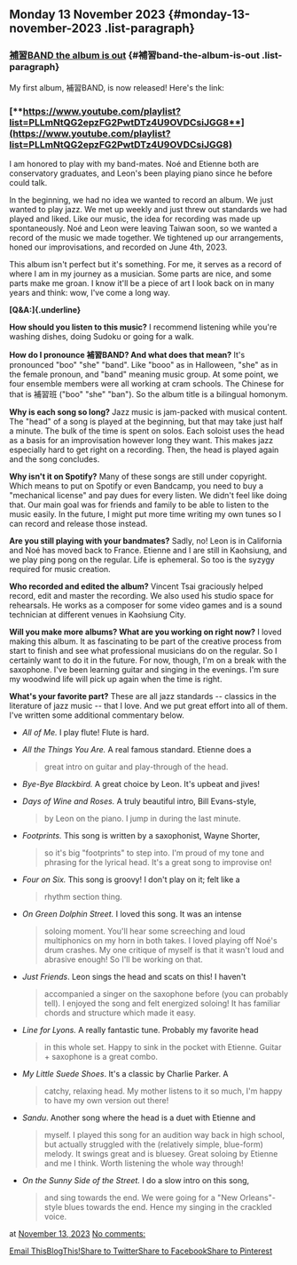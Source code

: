## Monday 13 November 2023 {#monday-13-november-2023 .list-paragraph}

### [補習BAND the album is out](https://www.rohanprasad.org/2023/11/band-album-is-out.html)  {#補習band-the-album-is-out .list-paragraph}

My first album, 補習BAND, is now released! Here\'s the link:

### [**https://www.youtube.com/playlist?list=PLLmNtQG2epzFG2PwtDTz4U9OVDCsiJGG8**](https://www.youtube.com/playlist?list=PLLmNtQG2epzFG2PwtDTz4U9OVDCsiJGG8)

I am honored to play with my band-mates. Noé and Etienne both are
conservatory graduates, and Leon\'s been playing piano since he before
could talk.

In the beginning, we had no idea we wanted to record an album. We just
wanted to play jazz. We met up weekly and just threw out standards we
had played and liked. Like our music, the idea for recording was made up
spontaneously. Noé and Leon were leaving Taiwan soon, so we wanted a
record of the music we made together. We tightened up our arrangements,
honed our improvisations, and recorded on June 4th, 2023.

This album isn\'t perfect but it\'s something. For me, it serves as a
record of where I am in my journey as a musician. Some parts are nice,
and some parts make me groan. I know it\'ll be a piece of art I look
back on in many years and think: wow, I\'ve come a long way.

**[Q&A:]{.underline}**

**How should you listen to this music?** I recommend listening while
you\'re washing dishes, doing Sudoku or going for a walk.

**How do I pronounce 補習BAND? And what does that mean?** It\'s
pronounced \"boo\" \"she\" \"band\". Like \"booo\" as in Halloween,
\"she\" as in the female pronoun, and \"band\" meaning music group. At
some point, we four ensemble members were all working at cram schools.
The Chinese for that is 補習班 (\"boo\" \"she\" \"ban\"). So the album
title is a bilingual homonym.

**Why is each song so long?** Jazz music is jam-packed with musical
content. The \"head\" of a song is played at the beginning, but that may
take just half a minute. The bulk of the time is spent on solos. Each
soloist uses the head as a basis for an improvisation however long they
want. This makes jazz especially hard to get right on a recording. Then,
the head is played again and the song concludes.

**Why isn\'t it on Spotify?** Many of these songs are still under
copyright. Which means to put on Spotify or even Bandcamp, you need to
buy a \"mechanical license\" and pay dues for every listen. We didn\'t
feel like doing that. Our main goal was for friends and family to be
able to listen to the music easily. In the future, I might put more time
writing my own tunes so I can record and release those instead.

**Are you still playing with your bandmates?** Sadly, no! Leon is in
California and Noé has moved back to France. Etienne and I are still in
Kaohsiung, and we play ping pong on the regular. Life is ephemeral. So
too is the syzygy required for music creation.

**Who recorded and edited the album?** Vincent Tsai graciously helped
record, edit and master the recording. We also used his studio space for
rehearsals. He works as a composer for some video games and is a sound
technician at different venues in Kaohsiung City.

**Will you make more albums? What are you working on right now?** I
loved making this album. It as fascinating to be part of the creative
process from start to finish and see what professional musicians do on
the regular. So I certainly want to do it in the future. For now,
though, I\'m on a break with the saxophone. I\'ve been learning guitar
and singing in the evenings. I\'m sure my woodwind life will pick up
again when the time is right.

**What\'s your favorite part?** These are all jazz standards \--
classics in the literature of jazz music \-- that I love. And we put
great effort into all of them. I\'ve written some additional commentary
below.

-   *All of Me.* I play flute! Flute is hard.

-   *All the Things You Are.* A real famous standard. Etienne does a
    > great intro on guitar and play-through of the head.

-   *Bye-Bye Blackbird.* A great choice by Leon. It\'s upbeat and jives!

-   *Days of Wine and Roses.* A truly beautiful intro, Bill Evans-style,
    > by Leon on the piano. I jump in during the last minute.

-   *Footprints.* This song is written by a saxophonist, Wayne Shorter,
    > so it\'s big \"footprints\" to step into. I\'m proud of my tone
    > and phrasing for the lyrical head. It\'s a great song to improvise
    > on!

-   *Four on Six.* This song is groovy! I don\'t play on it; felt like a
    > rhythm section thing.

-   *On Green Dolphin Street.* I loved this song. It was an intense
    > soloing moment. You\'ll hear some screeching and loud multiphonics
    > on my horn in both takes. I loved playing off Noé\'s drum crashes.
    > My one critique of myself is that it wasn\'t loud and abrasive
    > enough! So I\'ll be working on that.

-   *Just Friends*. Leon sings the head and scats on this! I haven\'t
    > accompanied a singer on the saxophone before (you can probably
    > tell). I enjoyed the song and felt energized soloing! It has
    > familiar chords and structure which made it easy.

-   *Line for Lyons.* A really fantastic tune. Probably my favorite head
    > in this whole set. Happy to sink in the pocket with Etienne.
    > Guitar + saxophone is a great combo.

-   *My Little Suede Shoes*. It\'s a classic by Charlie Parker. A
    > catchy, relaxing head. My mother listens to it so much, I\'m happy
    > to have my own version out there!

-   *Sandu*. Another song where the head is a duet with Etienne and
    > myself. I played this song for an audition way back in high
    > school, but actually struggled with the (relatively simple,
    > blue-form) melody. It swings great and is bluesey. Great soloing
    > by Etienne and me I think. Worth listening the whole way through!

-   *On the Sunny Side of the Street.* I do a slow intro on this song,
    > and sing towards the end. We were going for a \"New
    > Orleans\"-style blues towards the end. Hence my singing in the
    > crackled voice.

at [November 13,
2023](https://www.rohanprasad.org/2023/11/band-album-is-out.html) [No
comments:](https://www.rohanprasad.org/2023/11/band-album-is-out.html#comment-form)

[Email
This](https://www.blogger.com/share-post.g?blogID=597296393545314941&postID=3901196335287877643&target=email)[BlogThis!](https://www.blogger.com/share-post.g?blogID=597296393545314941&postID=3901196335287877643&target=blog)[Share
to
Twitter](https://www.blogger.com/share-post.g?blogID=597296393545314941&postID=3901196335287877643&target=twitter)[Share
to
Facebook](https://www.blogger.com/share-post.g?blogID=597296393545314941&postID=3901196335287877643&target=facebook)[Share
to
Pinterest](https://www.blogger.com/share-post.g?blogID=597296393545314941&postID=3901196335287877643&target=pinterest)


